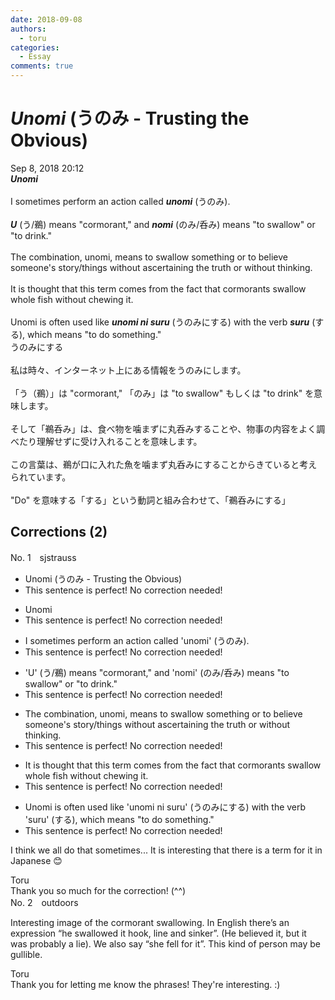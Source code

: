 ```yaml
---
date: 2018-09-08
authors:
  - toru
categories:
  - Essay
comments: true
---
```


# <strong><em>Unomi</strong></em> (うのみ - Trusting the Obvious)
<div class="date">Sep 8, 2018 20:12</div>
<div id="post"><div id="body_show_ori">
<strong><em>Unomi</strong></em><br/><br/>I sometimes perform an action called <strong><em>unomi</em></strong> (うのみ).<br/><br/><strong><em>U</em></strong> (う/鵜) means "cormorant," and <strong><em>nomi</em></strong> (のみ/呑み) means "to swallow" or "to drink."<br/><br/>The combination, unomi, means to swallow something or to believe someone's story/things without ascertaining the truth or without thinking.<br/><br/>It is thought that this term comes from the fact that cormorants swallow whole fish without chewing it.<br/><br/>Unomi is often used like <strong><em>unomi ni suru</em></strong> (うのみにする) with the verb <strong><em>suru</em></strong> (する), which means "to do something."
</div></div>

<!-- more -->

<div id="post_ja"><div id="body_show_mo">
うのみにする<br/><br/>私は時々、インターネット上にある情報をうのみにします。<br/><br/>「う（鵜）」は "cormorant," 「のみ」は "to swallow" もしくは "to drink" を意味します。<br/><br/>そして「鵜呑み」は、食べ物を噛まずに丸呑みすることや、物事の内容をよく調べたり理解せずに受け入れることを意味します。<br/><br/>この言葉は、鵜が口に入れた魚を噛まず丸呑みにすることからきていると考えられています。<br/><br/>"Do" を意味する「する」という動詞と組み合わせて、「鵜呑みにする」
</div></div>

## Corrections (2)
<div id="block"><div class="first_name"> No. 1　<span class="just_name">sjstrauss</span></div><div id="block2">
<ul class="correction_field">
<li class="incorrect">Unomi (うのみ - Trusting the Obvious)</li>
<li class="corrected perfect">This sentence is perfect! No correction needed!</li>
</ul>
<ul class="correction_field">
<li class="incorrect">Unomi</li>
<li class="corrected perfect">This sentence is perfect! No correction needed!</li>
</ul>
<ul class="correction_field">
<li class="incorrect">I sometimes perform an action called 'unomi' (うのみ).</li>
<li class="corrected perfect">This sentence is perfect! No correction needed!</li>
</ul>
<ul class="correction_field">
<li class="incorrect">'U' (う/鵜) means "cormorant," and 'nomi' (のみ/呑み) means "to swallow" or "to drink."</li>
<li class="corrected perfect">This sentence is perfect! No correction needed!</li>
</ul>
<ul class="correction_field">
<li class="incorrect">The combination, unomi, means to swallow something or to believe someone's story/things without ascertaining the truth or without thinking.</li>
<li class="corrected perfect">This sentence is perfect! No correction needed!</li>
</ul>
<ul class="correction_field">
<li class="incorrect">It is thought that this term comes from the fact that cormorants swallow whole fish without chewing it.</li>
<li class="corrected perfect">This sentence is perfect! No correction needed!</li>
</ul>
<ul class="correction_field">
<li class="incorrect">Unomi is often used like 'unomi ni suru' (うのみにする) with the verb 'suru' (する), which means "to do something."</li>
<li class="corrected perfect">This sentence is perfect! No correction needed!</li>
</ul>
<p class="comment_small">
 I think we all do that sometimes... It is interesting that there is a term for it in Japanese 😊
</p>

</div><div class="name"><span class="just_name">Toru</span><br>
Thank you so much for the correction! (^^)
</div>
</div>
<div id="block"><div class="first_name"> No. 2　<span class="just_name">outdoors</span></div><div id="block2">
<p class="comment_small">
 Interesting image of the cormorant swallowing. In English there’s an expression “he swallowed it hook, line and sinker”. (He believed it, but it was probably a lie). We also say “she fell for it”. This kind of person may be gullible.
</p>

</div><div class="name"><span class="just_name">Toru</span><br>
Thank you for letting me know the phrases! They're interesting. :)
</div>
</div>
